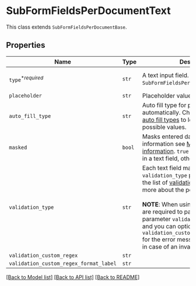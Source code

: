 # SubFormFieldsPerDocumentText

This class extends `SubFormFieldsPerDocumentBase`.

## Properties

| Name | Type | Description | Notes |
| ---- | ---- | ----------- | ----- |
| `type`<sup>*_required_</sup> | ```str``` |  A text input field. Use the `SubFormFieldsPerDocumentText` class.  |  [default to "text"] |
| `placeholder` | ```str``` |  Placeholder value for text field.  |  |
| `auto_fill_type` | ```str``` |  Auto fill type for populating fields automatically. Check out the list of [auto fill types](https://app.hellosign.com/api/reference#AutoFillTypes) to learn more about the possible values.  |  |
| `masked` | ```bool``` |  Masks entered data. For more information see [Masking sensitive information](https://app.hellosign.com/api/reference#:~:text&#x3D;Masking%20sensitive%20information). `true` for masking the data in a text field, otherwise `false`.  |  |
| `validation_type` | ```str``` |  Each text field may contain a `validation_type` parameter. Check out the list of [validation types](https://faq.hellosign.com/hc/en-us/articles/217115577) to learn more about the possible values.<br><br>**NOTE**: When using `custom_regex` you are required to pass a second parameter `validation_custom_regex` and you can optionally provide `validation_custom_regex_format_label` for the error message the user will see in case of an invalid value.  |  |
| `validation_custom_regex` | ```str``` |    |  |
| `validation_custom_regex_format_label` | ```str``` |    |  |


[[Back to Model list]](../README.md#documentation-for-models) [[Back to API list]](../README.md#documentation-for-api-endpoints) [[Back to README]](../README.md)


